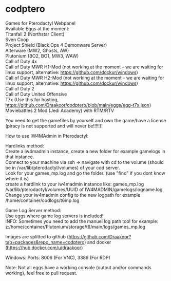 # codptero  
Games for Pterodactyl Webpanel     
Available Eggs at the moment:    
Titanfall 2 (Northstar Client)  
Sven Coop  
Project Shield (Black Ops 4 Demonware Server)  
Alterware (MW2, Ghosts, AW)  
Plutonium (BO2, BO1, MW3, WAW)  
Call of Duty 4x  
Call of Duty MWR H1-Mod (not working at the moment - we are waiting for linux support, alternative: https://github.com/dockur/windows)  
Call of Duty MWR H2-Mod (not working at the moment - we are waiting for linux support, alternative: https://github.com/dockur/windows)  
Call of Duty 2  
Call of Duty United Offensive  
T7x (Use this for hosting, https://github.com/Draakoor/codptero/blob/main/eggs/egg-t7x.json)  
Moviebattles 2 Mod (Jedi Academy) with RTM/RTV  
  
You need to get the gamefiles by yourself and own the game/have a license (piracy is not supported and will never be!!!!!)!  
  
How to use IW4MAdmin in Pterodactyl:  
  
Hardlinks method:  
Create a iw4madmin instance, create a new folder for example gamelogs in that instance.  
Connect to your machine via ssh => navigate with cd to the volume (should be in /var/lib/pterodactyl/volumes) of your cod server.  
Look for your games_mp.log and go the folder.  (use "find" if you dont know where it is)  
create a hardlink to your iw4madmin instance like: games_mp.log /var/lib/pterodactyl/volumes/UUID of IW4MADMIN/gamelogs/logname.log  
Change your iw4madmin config to the new logpath for example /home/container/codlogs/t6mp.log  
  
Game Log Server method:  
Use eggs where game log servers is included!  
INFO: Sometimes you need to add the manuel log path too! for example: z:/home/container/Plutonium/storage/t6/main/logs/games_mp.log  
  
  
Images are splitted to github (https://github.com/Draakoor?tab=packages&repo_name=codptero) and docker (https://hub.docker.com/u/draakoor)  


Windows:
Ports: 8006 (For VNC), 3389 (For RDP)
  
Note: Not all eggs have a working console (output and/or commands working), feel free to pull request.
